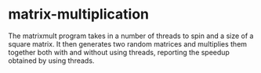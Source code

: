 # matrix-multiplication

The matrixmult program takes in a number of threads to spin and a size of a square matrix. It then generates
two random matrices and multiplies them together both with and without using threads, reporting the
speedup obtained by using threads.
